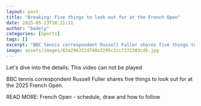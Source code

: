 ```yaml
---
layout: post
title: "Breaking: Five things to look out for at the French Open"
date: 2025-05-23T18:21:11
author: "badely"
categories: [Sports]
tags: []
excerpt: "BBC tennis correspondent Russell Fuller shares five things to look out for at the 2025 French Open."
image: assets/images/83a296351d740a3295c1cc7372383cdb.jpg
---
```


Let's dive into the details: This video can not be played

BBC tennis correspondent Russell Fuller shares five things to look out for at the 2025 French Open.

READ MORE: French Open - schedule, draw and how to follow

